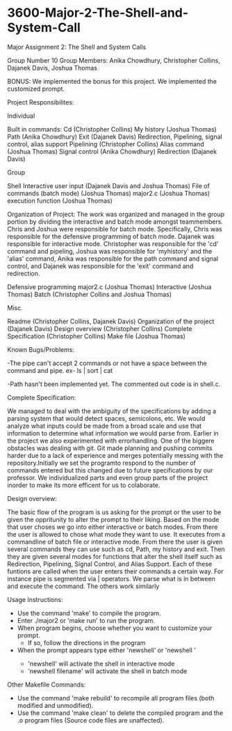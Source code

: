 # 3600-Major-2-The-Shell-and-System-Call

Major Assignment 2: The Shell and System Calls

Group Number 10
Group Members: Anika Chowdhury, Christopher Collins, Dajanek Davis, Joshua Thomas

BONUS: We implemented the bonus for this project. We implemented the customized prompt.

Project Responsibilites:

Individual

Built in commands:
Cd (Christopher Collins)
My history (Joshua Thomas)
Path (Anika Chowdhury)
Exit (Dajanek Davis)
Redirection, Pipelining, signal control, alias support
Pipelining (Christopher Collins)
Alias command (Joshua Thomas)
Signal control (Anika Chowdhury)
Redirection (Dajanek Davis)

Group

Shell
Interactive user input (Dajanek Davis and Joshua Thomas)
File of commands (batch mode) (Joshua Thomas)
major2.c (Joshua Thomas)
execution function (Joshua Thomas)

Organization of Project:
The work was organized and managed in the group portion by dividing the interactive and batch mode amongst teammembers. 
Chris and Joshua were responsible for batch mode. Specifically, Chris was responsible for the defensive programming of batch
mode. Dajanek was responsible for interactive mode. Christopher was responsible for the 'cd' command and pipeling, Joshua 
was responsible for 'myhistory' and the 'alias' command, Anika was responsible for the path command and signal control, and Dajanek
was responsible for the 'exit' command and redirection.   


Defensive programming
major2.c (Joshua Thomas)
Interactive (Joshua Thomas)
Batch (Christopher Collins and Joshua Thomas)

Misc.

Readme (Christopher Collins, Dajanek Davis)
Organization of the project (Dajanek Davis)
Design overview (Christopher Collins)
Complete Specification (Christopher Collins)
Make file (Joshua Thomas)

Known Bugs/Problems:

-The pipe can't accept 2 commands or not have a space between the command and pipe.
ex- ls | sort | cat

-Path hasn't been implemented yet. The commented out code is in shell.c.

Complete Specification:

We managed to deal with the ambiguity of the specifications by adding a parsing system that 
would detect spaces, semicolons, etc. We would analyze what inputs could be made from a broad scale
and use that information to determine what information we would parse from. Earlier in the project
we also experimented with errorhandling. One of the biggere obstacles was dealing with git.
Git made planning and pushing commits harder due to a lack of experience and merges potentially 
messing with the repository.Initially we set the programto respond to the number of commands 
entered but this changed due to future specifications by our professor. We individualized parts 
and even group parts of the project inorder to make its more efficent for us to colaborate.

Design overview:

The basic flow of the program is us asking for the prompt or the user to be given the oppritunity 
to alter the prompt to their liking. Based on the mode that user choses we go into either interactive 
or batch modes. From there the user is allowed to chose what mode they want to use. It executes from 
a commandline of batch file or interactive mode. From there the user is given several commands they can use
such as cd, Path, my history and exit. Then they are given several modes for functions that alter
the shell itself such as Redirection, Pipelining, Signal Control, and Alias Support. Each of these 
funtions are called when the user enters their commands a certain way. For instance pipe is segmented via | operators.
We parse what is in between and execute the command. The others work similarly


Usage Instructions:
- Use the command 'make' to compile the program.
- Enter ./major2 or 'make run' to run the program.
- When program begins, choose whether you want to customize your prompt.
    - If so, follow the directions in the program
- When the prompt appears type either 'newshell' or 'newshell <filename>'
    - 'newshell' will activate the shell in interactive mode
    - 'newshell filename' will activate the shell in batch mode

Other Makefile Commands:
- Use the command 'make rebuild' to recompile all program files (both modified and unmodified).
- Use the command 'make clean' to delete the compiled program and the .o program files (Source code files are unaffected).



